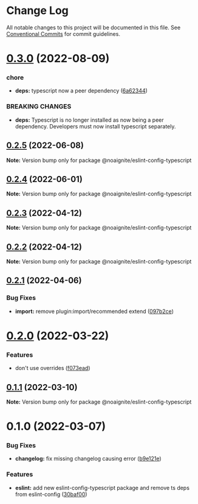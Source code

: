 # Change Log

All notable changes to this project will be documented in this file.
See [Conventional Commits](https://conventionalcommits.org) for commit guidelines.

# [0.3.0](https://github.com/noaignite/accelerator/compare/@noaignite/eslint-config-typescript@0.2.5...@noaignite/eslint-config-typescript@0.3.0) (2022-08-09)


### chore

* **deps:** typescript now a peer dependency ([6a62344](https://github.com/noaignite/accelerator/commit/6a62344e7fc8134d35adc917c86a21a4f2f9b685))


### BREAKING CHANGES

* **deps:** Typescript is no longer installed as now being a peer dependency. Developers must
now install typescript separately.





## [0.2.5](https://github.com/noaignite/accelerator/compare/@noaignite/eslint-config-typescript@0.2.4...@noaignite/eslint-config-typescript@0.2.5) (2022-06-08)

**Note:** Version bump only for package @noaignite/eslint-config-typescript





## [0.2.4](https://github.com/noaignite/accelerator/compare/@noaignite/eslint-config-typescript@0.2.2...@noaignite/eslint-config-typescript@0.2.4) (2022-06-01)

**Note:** Version bump only for package @noaignite/eslint-config-typescript





## [0.2.3](https://github.com/noaignite/accelerator/compare/@noaignite/eslint-config-typescript@0.2.2...@noaignite/eslint-config-typescript@0.2.3) (2022-04-12)

**Note:** Version bump only for package @noaignite/eslint-config-typescript





## [0.2.2](https://github.com/noaignite/accelerator/compare/@noaignite/eslint-config-typescript@0.2.1...@noaignite/eslint-config-typescript@0.2.2) (2022-04-12)

**Note:** Version bump only for package @noaignite/eslint-config-typescript





## [0.2.1](https://github.com/noaignite/accelerator/compare/@noaignite/eslint-config-typescript@0.2.0...@noaignite/eslint-config-typescript@0.2.1) (2022-04-06)


### Bug Fixes

* **import:** remove plugin:import/recommended extend ([097b2ce](https://github.com/noaignite/accelerator/commit/097b2cebb504c2c05a3b678d54b4ecea9938273a))





# [0.2.0](https://github.com/noaignite/accelerator/compare/@noaignite/eslint-config-typescript@0.1.1...@noaignite/eslint-config-typescript@0.2.0) (2022-03-22)


### Features

* don't use overrides ([f073ead](https://github.com/noaignite/accelerator/commit/f073ead3523d9213b5e54d547b36a012ebdd390c))





## [0.1.1](https://github.com/noaignite/accelerator/compare/@noaignite/eslint-config-typescript@0.1.0...@noaignite/eslint-config-typescript@0.1.1) (2022-03-10)

**Note:** Version bump only for package @noaignite/eslint-config-typescript





# 0.1.0 (2022-03-07)


### Bug Fixes

* **changelog:** fix missing changelog causing error ([b9e121e](https://github.com/noaignite/accelerator/commit/b9e121e0e17189a693e08e42186fd98b247b36d7))


### Features

* **eslint:** add new eslint-config-typescript package and remove ts deps from eslint-config ([30baf00](https://github.com/noaignite/accelerator/commit/30baf002a0b9fdb8a5f6cb4b6abf2d578aeab991))
